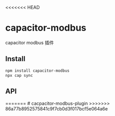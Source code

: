 <<<<<<< HEAD
# capacitor-modbus

capacitor modbus 插件

## Install

```bash
npm install capacitor-modbus
npx cap sync
```

## API

<docgen-index></docgen-index>

<docgen-api>
<!-- run docgen to generate docs from the source -->
<!-- More info: https://github.com/ionic-team/capacitor-docgen -->
</docgen-api>
=======
# cacpacitor-modbus-plugin
>>>>>>> 86a77b8952575841c9f7cb0d3f017bcf5e064a6e
